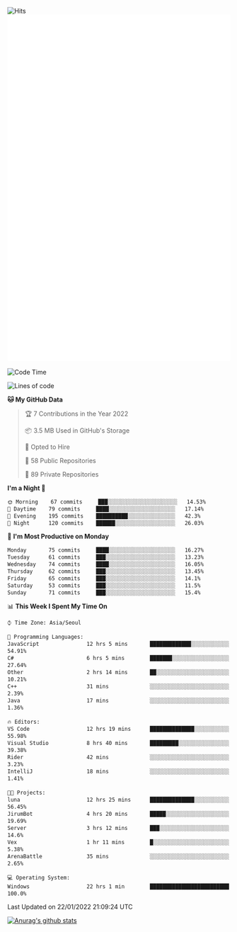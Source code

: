 ![Hits](https://hits.seeyoufarm.com/api/count/incr/badge.svg?url=https%3A%2F%2Fgithub.com%2Fkokose1234&count_bg=%2379C83D&title_bg=%23555555&icon=apple.svg&icon_color=%23E7E7E7&title=hits&edge_flat=false)
<br/>
![Metrics](https://github.com/kokose1234/kokose1234/blob/main/github-metrics.svg)

<!--START_SECTION:waka-->
![Code Time](http://img.shields.io/badge/Code%20Time-384%20hrs%2053%20mins-blue)

![Lines of code](https://img.shields.io/badge/From%20Hello%20World%20I%27ve%20Written-8%20Million%20lines%20of%20code-blue)

**🐱 My GitHub Data** 

> 🏆 7 Contributions in the Year 2022
 > 
> 📦 3.5 MB Used in GitHub's Storage 
 > 
> 💼 Opted to Hire
 > 
> 📜 58 Public Repositories 
 > 
> 🔑 89 Private Repositories  
 > 
**I'm a Night 🦉** 

```text
🌞 Morning    67 commits     ███░░░░░░░░░░░░░░░░░░░░░░   14.53% 
🌆 Daytime    79 commits     ████░░░░░░░░░░░░░░░░░░░░░   17.14% 
🌃 Evening    195 commits    ██████████░░░░░░░░░░░░░░░   42.3% 
🌙 Night      120 commits    ██████░░░░░░░░░░░░░░░░░░░   26.03%

```
📅 **I'm Most Productive on Monday** 

```text
Monday       75 commits     ████░░░░░░░░░░░░░░░░░░░░░   16.27% 
Tuesday      61 commits     ███░░░░░░░░░░░░░░░░░░░░░░   13.23% 
Wednesday    74 commits     ████░░░░░░░░░░░░░░░░░░░░░   16.05% 
Thursday     62 commits     ███░░░░░░░░░░░░░░░░░░░░░░   13.45% 
Friday       65 commits     ███░░░░░░░░░░░░░░░░░░░░░░   14.1% 
Saturday     53 commits     ███░░░░░░░░░░░░░░░░░░░░░░   11.5% 
Sunday       71 commits     ███░░░░░░░░░░░░░░░░░░░░░░   15.4%

```


📊 **This Week I Spent My Time On** 

```text
⌚︎ Time Zone: Asia/Seoul

💬 Programming Languages: 
JavaScript               12 hrs 5 mins       █████████████░░░░░░░░░░░░   54.91% 
C#                       6 hrs 5 mins        ███████░░░░░░░░░░░░░░░░░░   27.64% 
Other                    2 hrs 14 mins       ██░░░░░░░░░░░░░░░░░░░░░░░   10.21% 
C++                      31 mins             ░░░░░░░░░░░░░░░░░░░░░░░░░   2.39% 
Java                     17 mins             ░░░░░░░░░░░░░░░░░░░░░░░░░   1.36%

🔥 Editors: 
VS Code                  12 hrs 19 mins      ██████████████░░░░░░░░░░░   55.98% 
Visual Studio            8 hrs 40 mins       █████████░░░░░░░░░░░░░░░░   39.38% 
Rider                    42 mins             ░░░░░░░░░░░░░░░░░░░░░░░░░   3.23% 
IntelliJ                 18 mins             ░░░░░░░░░░░░░░░░░░░░░░░░░   1.41%

🐱‍💻 Projects: 
luna                     12 hrs 25 mins      ██████████████░░░░░░░░░░░   56.45% 
JirumBot                 4 hrs 20 mins       █████░░░░░░░░░░░░░░░░░░░░   19.69% 
Server                   3 hrs 12 mins       ███░░░░░░░░░░░░░░░░░░░░░░   14.6% 
Vex                      1 hr 11 mins        █░░░░░░░░░░░░░░░░░░░░░░░░   5.38% 
ArenaBattle              35 mins             ░░░░░░░░░░░░░░░░░░░░░░░░░   2.65%

💻 Operating System: 
Windows                  22 hrs 1 min        █████████████████████████   100.0%

```


 Last Updated on 22/01/2022 21:09:24 UTC
<!--END_SECTION:waka-->

[![Anurag's github stats](https://github-readme-stats.vercel.app/api?username=kokose1234&theme=dracula)](https://github.com/anuraghazra/github-readme-stats)



	
